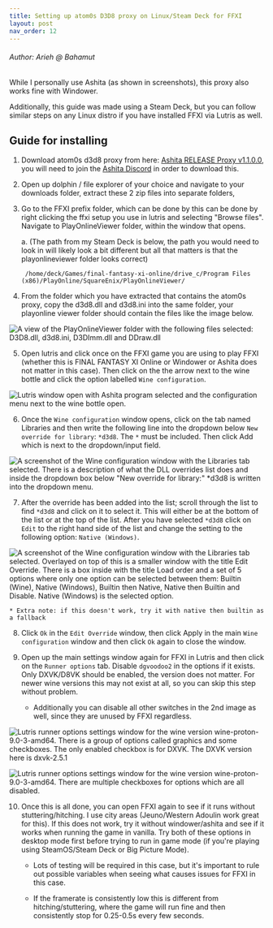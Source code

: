 ```yaml
---
title: Setting up atom0s D3D8 proxy on Linux/Steam Deck for FFXI
layout: post
nav_order: 12
---
```

###### Author: Arieh @ Bahamut

While I personally use Ashita (as shown in screenshots), this proxy also works fine with Windower.

Additionally, this guide was made using a Steam Deck, but you can follow similar steps on any Linux distro if you have installed FFXI via Lutris as well.

## Guide for installing

1. Download atom0s d3d8 proxy from here: [⁠Ashita⁠ RELEASE Proxy v1.1.0.0](https://discord.com/channels/264673946257850368/1127340838918291606/1127340838918291606), you will need to join the [Ashita Discord](https://discord.gg/ashita) in order to download this.

2. Open up dolphin / file explorer of your choice and navigate to your downloads folder, extract these 2 zip files into separate folders,

3. Go to the FFXI prefix folder, which can be done by this can be done by right clicking the ffxi setup you use in lutris and selecting "Browse files". Navigate to PlayOnlineViewer folder, within the window that opens.

    a. (The path from my Steam Deck is below, the path you would need to look in will likely look a bit different but all that matters is that the playonlineviewer folder looks correct)

        /home/deck/Games/final-fantasy-xi-online/drive_c/Program Files (x86)/PlayOnline/SquareEnix/PlayOnlineViewer/

4. From the folder which you have extracted that contains the atom0s proxy, copy the d3d8.dll and d3d8.ini into the same folder, your playonline viewer folder should contain the files like the image below.

![A view of the PlayOnlineViewer folder with the following files selected: D3D8.dll, d3d8.ini, D3DImm.dll and DDraw.dll](/assets/images/troubleshooting/setting-up-atomos-proxy/atomos-1.png)

5. Open lutris and click once on the FFXI game you are using to play FFXI (whether this is FINAL FANTASY XI Online or Windower or Ashita does not matter in this case). Then click on the the arrow next to the wine bottle and click the option labelled `Wine configuration`.

![Lutris window open with Ashita program selected and the configuration menu next to the wine bottle open.](/assets/images/troubleshooting/setting-up-atomos-proxy/atomos-2.png)

6. Once the `Wine configuration` window opens, click on the tab named Libraries and then write the following line into the dropdown below `New override for library`: `*d3d8`. The `*` must be included. Then click Add which is next to the dropdown/input field.

![A screenshot of the Wine configuration window with the Libraries tab selected. There is a description of what the DLL overrides list does and inside the dropdown box below "New override for library:" *d3d8 is written into the dropdown menu.](/assets/images/troubleshooting/setting-up-atomos-proxy/atomos-3.png)

7. After the override has been added into the list; scroll through the list to find `*d3d8` and click on it to select it. This will either be at the bottom of the list or at the top of the list. After you have selected `*d3d8` click on `Edit` to the right hand side of the list and change the setting to the following option: `Native (Windows)`.

![A screenshot of the Wine configuration window with the Libraries tab selected. Overlayed on top of this is a smaller window with the title Edit Override. There is a box inside with the title Load order and a set of 5 options where only one option can be selected between them: Builtin (Wine), Native (Windows), Builtin then Native, Native then Builtin and Disable. Native (Windows) is the selected option.](/assets/images/troubleshooting/setting-up-atomos-proxy/atomos-4.png)

    * Extra note: if this doesn't work, try it with native then builtin as a fallback

8. Click `Ok` in the `Edit Override` window, then click Apply in the main `Wine configuration` window and then click `Ok` again to close the window.

9. Open up the main settings window again for FFXI in Lutris and then click on the `Runner options` tab. Disable `dgvoodoo2` in the options if it exists. Only DXVK/D8VK should be enabled, the version does not matter. For newer wine versions this may not exist at all, so you can skip this step without problem.

    - Additionally you can disable all other switches in the 2nd image as well, since they are unused by FFXI regardless.

![Lutris runner options settings window for the wine version wine-proton-9.0-3-amd64. There is a group of options called graphics and some checkboxes. The only enabled checkbox is for DXVK. The DXVK version here is dxvk-2.5.1](/assets/images/troubleshooting/setting-up-atomos-proxy/atomos-5.png)

![Lutris runner options settings window for the wine version wine-proton-9.0-3-amd64. There are multiple checkboxes for options which are all disabled.](/assets/images/troubleshooting/setting-up-atomos-proxy/atomos-6.png)

10. Once this is all done, you can open FFXI again to see if it runs without stuttering/hitching. I use city areas (Jeuno/Western Adoulin work great for this). If this does not work, try it without windower/ashita and see if it works when running the game in vanilla. Try both of these options in desktop mode first before trying to run in game mode (if you're playing using SteamOS/Steam Deck or Big Picture Mode).

    - Lots of testing will be required in this case, but it's important to rule out possible variables when seeing what causes issues for FFXI in this case.

    - If the framerate is consistently low this is different from hitching/stuttering, where the game will run fine and then consistently stop for 0.25-0.5s every few seconds.

